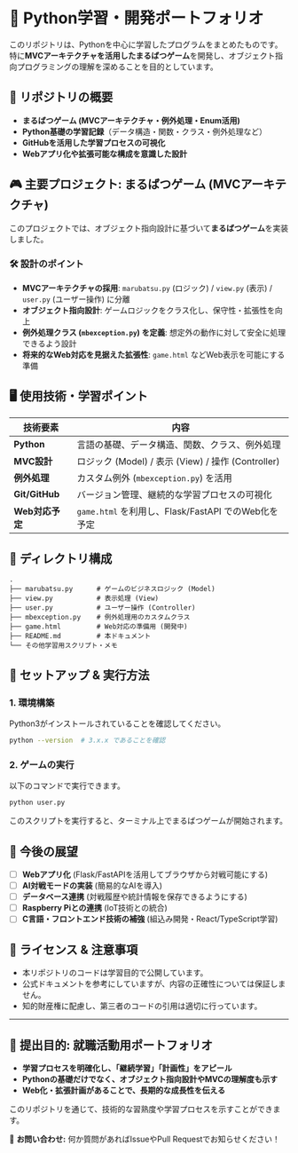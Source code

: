 # 📘 Python学習・開発ポートフォリオ

このリポジトリは、Pythonを中心に学習したプログラムをまとめたものです。特に**MVCアーキテクチャを活用したまるばつゲーム**を開発し、オブジェクト指向プログラミングの理解を深めることを目的としています。

## 🚀 リポジトリの概要

- **まるばつゲーム (MVCアーキテクチャ・例外処理・Enum活用)**
- **Python基礎の学習記録**（データ構造・関数・クラス・例外処理など）
- **GitHubを活用した学習プロセスの可視化**
- **Webアプリ化や拡張可能な構成を意識した設計**

## 🎮 主要プロジェクト: まるばつゲーム (MVCアーキテクチャ)

このプロジェクトでは、オブジェクト指向設計に基づいて**まるばつゲーム**を実装しました。

### **🛠️ 設計のポイント**
- **MVCアーキテクチャの採用**: `marubatsu.py` (ロジック) / `view.py` (表示) / `user.py` (ユーザー操作) に分離
- **オブジェクト指向設計**: ゲームロジックをクラス化し、保守性・拡張性を向上
- **例外処理クラス (`mbexception.py`) を定義**: 想定外の動作に対して安全に処理できるよう設計
- **将来的なWeb対応を見据えた拡張性**: `game.html` などWeb表示を可能にする準備

## 🖥️ 使用技術・学習ポイント

| 技術要素       | 内容 |
|---------------|------------------------------------------------|
| **Python**    | 言語の基礎、データ構造、関数、クラス、例外処理 |
| **MVC設計**   | ロジック (Model) / 表示 (View) / 操作 (Controller) |
| **例外処理**  | カスタム例外 (`mbexception.py`) を活用 |
| **Git/GitHub** | バージョン管理、継続的な学習プロセスの可視化 |
| **Web対応予定** | `game.html` を利用し、Flask/FastAPI でのWeb化を予定 |

## 📂 ディレクトリ構成
```
.
├── marubatsu.py      # ゲームのビジネスロジック (Model)
├── view.py           # 表示処理 (View)
├── user.py           # ユーザー操作 (Controller)
├── mbexception.py    # 例外処理用のカスタムクラス
├── game.html         # Web対応の準備用 (開発中)
├── README.md         # 本ドキュメント
└── その他学習用スクリプト・メモ
```

## 🔧 セットアップ & 実行方法

### 1. **環境構築**
Python3がインストールされていることを確認してください。

```sh
python --version  # 3.x.x であることを確認
```

### 2. **ゲームの実行**
以下のコマンドで実行できます。

```sh
python user.py
```

このスクリプトを実行すると、ターミナル上でまるばつゲームが開始されます。

## 📌 今後の展望

- [ ] **Webアプリ化** (Flask/FastAPIを活用してブラウザから対戦可能にする)
- [ ] **AI対戦モードの実装** (簡易的なAIを導入)
- [ ] **データベース連携** (対戦履歴や統計情報を保存できるようにする)
- [ ] **Raspberry Piとの連携** (IoT技術との統合)
- [ ] **C言語・フロントエンド技術の補強** (組込み開発・React/TypeScript学習)

## 📜 ライセンス & 注意事項

- 本リポジトリのコードは学習目的で公開しています。
- 公式ドキュメントを参考にしていますが、内容の正確性については保証しません。
- 知的財産権に配慮し、第三者のコードの引用は適切に行っています。

---

## 📝 提出目的: 就職活動用ポートフォリオ

- **学習プロセスを明確化し、「継続学習」「計画性」をアピール**
- **Pythonの基礎だけでなく、オブジェクト指向設計やMVCの理解度も示す**
- **Web化・拡張計画があることで、長期的な成長性を伝える**

このリポジトリを通じて、技術的な習熟度や学習プロセスを示すことができます。

📩 **お問い合わせ:** 何か質問があればIssueやPull Requestでお知らせください！


